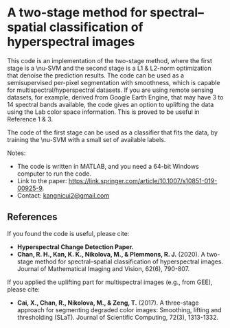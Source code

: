 # A two-stage method for spectral–spatial classification of hyperspectral images

This code is an implementation of the two-stage method, where the first stage is a \nu-SVM and the second stage is a L1 & L2-norm optimization that denoise the prediction results. The code can be used as a semisupervised per-pixel segmentation with smoothness, which is capable for multispectral/hyperspectral datasets. 
If you are using remote sensing datasets, for example, derived from Google Earth Engine, that may have 3 to 14 spectral bands available, the code gives an option to uplifting the data using the Lab color space information. This is proved to be useful in Reference 1 & 3.

The code of the first stage can be used as a classifier that fits the data, by training the \nu-SVM with a small set of available labels.

Notes:
- The code is written in MATLAB, and you need a 64-bit Windows computer to run the code.
- Link to the paper: https://link.springer.com/article/10.1007/s10851-019-00925-9.
- Contact: kangnicui2@gmail.com

## References
If you found the code is useful, please cite:
- **Hyperspectral Change Detection Paper.**
- **Chan, R. H., Kan, K. K., Nikolova, M., & Plemmons, R. J.** (2020). A two-stage method for spectral–spatial classification of hyperspectral images. Journal of Mathematical Imaging and Vision, 62(6), 790-807.

If you applied the uplifting part for multispectral images (e.g., from GEE), please cite:
- **Cai, X., Chan, R., Nikolova, M., & Zeng, T.** (2017). A three-stage approach for segmenting degraded color images: Smoothing, lifting and thresholding (SLaT). Journal of Scientific Computing, 72(3), 1313-1332.
